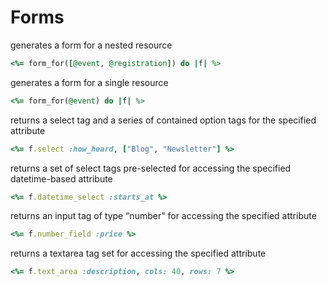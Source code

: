 # Forms

generates a form for a nested resource
```ruby
<%= form_for([@event, @registration]) do |f| %>
```

generates a form for a single resource
```ruby
<%= form_for(@event) do |f| %>
```

returns a select tag and a series of contained option tags for the specified attribute
```ruby
<%= f.select :how_heard, ["Blog", "Newsletter"] %>
```

returns a set of select tags pre-selected for accessing the specified datetime-based attribute
```ruby
<%= f.datetime_select :starts_at %>
```

returns an input tag of type “number” for accessing the specified attribute
```ruby
<%= f.number_field :price %>
```

returns a textarea tag set for accessing the specified attribute
```ruby
<%= f.text_area :description, cols: 40, rows: 7 %>
```
